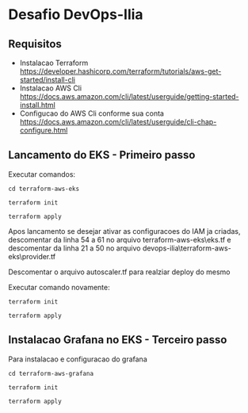 # Desafio DevOps-Ilia

## Requisitos

* Instalacao Terraform
    https://developer.hashicorp.com/terraform/tutorials/aws-get-started/install-cli
* Instalacao AWS Cli
    https://docs.aws.amazon.com/cli/latest/userguide/getting-started-install.html
* Configucao do AWS Cli conforme sua conta
    https://docs.aws.amazon.com/cli/latest/userguide/cli-chap-configure.html

## Lancamento do EKS - Primeiro passo

Executar comandos:

```cd terraform-aws-eks```

```terraform init ```

```terraform apply ```

Apos lancamento se desejar ativar as configuracoes do IAM ja criadas, descomentar da linha 54 a 61 no arquivo terraform-aws-eks\eks.tf e
descomentar da linha 21 a 50 no arquivo devops-ilia\terraform-aws-eks\provider.tf

Descomentar o arquivo autoscaler.tf para realziar deploy do mesmo

Executar comando novamente:

```terraform init ```

```terraform apply ```

## Instalacao Grafana no EKS - Terceiro passo

Para instalacao e configuracao do grafana

```cd terraform-aws-grafana```

```terraform init ```

```terraform apply ```